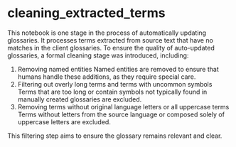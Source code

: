 # cleaning_extracted_terms

This notebook is one stage in the process of automatically updating glossaries. It processes terms extracted from source text that have no matches in the client glossaries. To ensure the quality of auto-updated glossaries, a formal cleaning stage was introduced, including:

1.	Removing named entities
Named entities are removed to ensure that humans handle these additions, as they require special care.
2.	Filtering out overly long terms and terms with uncommon symbols
Terms that are too long or contain symbols not typically found in manually created glossaries are excluded.
3.	Removing terms without original language letters or all uppercase terms
Terms without letters from the source language or composed solely of uppercase letters are excluded.

This filtering step aims to ensure the glossary remains relevant and clear.
